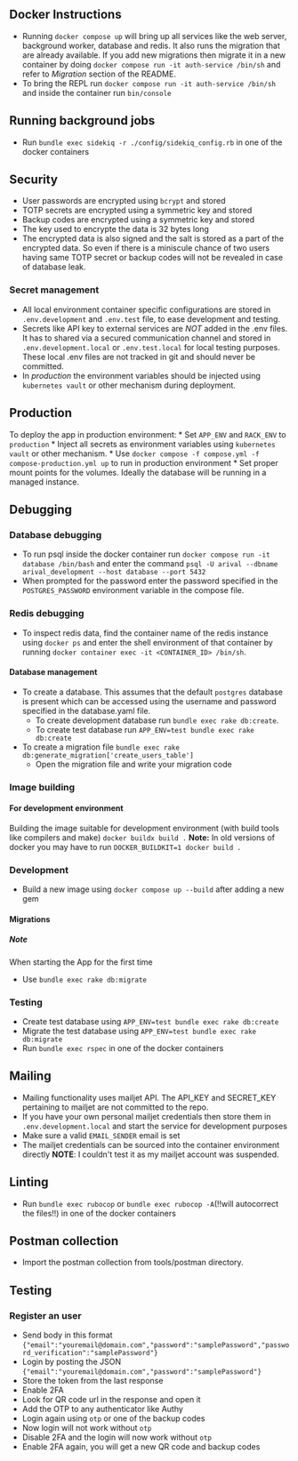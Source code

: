 ## Docker Instructions
* Running `docker compose up` will bring up all services like the web server, background worker, database and redis. It also runs the migration that are already available. If you add new migrations then migrate it in a new container by doing `docker compose run -it auth-service /bin/sh` and refer to *Migration* section of the README.
* To bring the REPL run `docker compose run -it auth-service /bin/sh` and inside the container run `bin/console`

## Running background jobs
* Run `bundle exec sidekiq -r ./config/sidekiq_config.rb` in one of the docker containers

## Security
* User passwords are encrypted using `bcrypt` and stored
* TOTP secrets are encrypted using a symmetric key and stored
* Backup codes are encrypted using a symmetric key and stored
* The key used to encrypte the data is 32 bytes long
* The encrypted data is also signed and the salt is stored as a part of the encrypted data. So even if there is a miniscule chance of two users having same TOTP secret or backup codes will not be revealed in case of database leak.

### Secret management
* All local environment container specific configurations are stored in `.env.development` and `.env.test` file, to ease development and testing.
* Secrets like API key to external services are *NOT* added in the .env files. It has to shared via a secured communication channel and stored in `.env.development.local` or `.env.test.local` for local testing purposes. These local .env files are not tracked in git and should never be committed.
* In *production* the environment variables should be injected using `kubernetes vault` or other mechanism during deployment.

## Production
To deploy the app in production environment:
    * Set `APP_ENV` and `RACK_ENV` to `production`
    * Inject all secrets as environment variables using `kubernetes vault` or other mechanism.
    * Use `docker compose -f compose.yml -f compose-production.yml up` to run in production environment
    * Set proper mount points for the volumes. Ideally the database will be running in a managed instance.

## Debugging
### Database debugging
* To run psql inside the docker container run `docker compose run -it database /bin/bash` and enter the command `psql -U arival --dbname arival_development --host database --port 5432`
* When prompted for the password enter the password specified in the `POSTGRES_PASSWORD` environment variable in the compose file.

### Redis debugging
* To inspect redis data, find the container name of the redis instance using `docker ps` and enter the shell environment of that container by running `docker container exec -it <CONTAINER_ID> /bin/sh`.

#### Database management
* To create a database. This assumes that the default `postgres` database is present which can be accessed using the username and password specified in the database.yaml file.
  * To create development database run `bundle exec rake db:create`.
  * To create test database run `APP_ENV=test bundle exec rake db:create`
* To create a migration file `bundle exec rake db:generate_migration['create_users_table']`
  * Open the migration file and write your migration code

### Image building
#### For development environment
Building the image suitable for development environment (with build tools like compilers and make)
`docker buildx build .`
**Note:** In old versions of docker you may have to run `DOCKER_BUILDKIT=1 docker build .`

### Development
* Build a new image using `docker compose up --build` after adding a new gem

#### Migrations
##### Note
When starting the App for the first time
* Use `bundle exec rake db:migrate`

### Testing
* Create test database using `APP_ENV=test bundle exec rake db:create`
* Migrate the test database using `APP_ENV=test bundle exec rake db:migrate`
* Run `bundle exec rspec` in one of the docker containers

## Mailing
* Mailing functionality uses mailjet API. The API_KEY and SECRET_KEY pertaining to mailjet are not committed to the repo.
* If you have your own personal mailjet credentials then store them in `.env.development.local` and start the service for development purposes
* Make sure a valid `EMAIL_SENDER` email is set
* The mailjet credentials can be sourced into the container environment directly
**NOTE**: I couldn't test it as my mailjet account was suspended.

## Linting
* Run `bundle exec rubocop` or `bundle exec rubocop -A`(!!will autocorrect the files!!) in one of the docker containers

## Postman collection
* Import the postman collection from tools/postman directory.

## Testing
### Register an user
- Send body in this format `{"email":"youremail@domain.com","password":"samplePassword","password_verification":"samplePassword"}`
- Login by posting the JSON `{"email":"youremail@domain.com","password":"samplePassword"}`
- Store the token from the last response
- Enable 2FA
- Look for QR code url in the response and open it
- Add the OTP to any authenticator like Authy
- Login again using `otp` or one of the backup codes
- Now login will not work without `otp`
- Disable 2FA and the login will now work without `otp`
- Enable 2FA again, you will get a new QR code and backup codes
